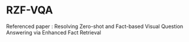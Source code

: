 # RZF-VQA

Referenced paper : Resolving Zero-shot and Fact-based Visual Question Answering via Enhanced Fact Retrieval
